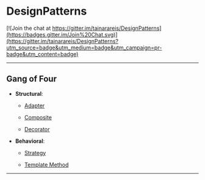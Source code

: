 # DesignPatterns

[![Join the chat at https://gitter.im/tainarareis/DesignPatterns](https://badges.gitter.im/Join%20Chat.svg)](https://gitter.im/tainarareis/DesignPatterns?utm_source=badge&utm_medium=badge&utm_campaign=pr-badge&utm_content=badge)

---

## Gang of Four

* **Structural**:

	* [Adapter](adapter/)

	* [Composite](composite/)

	* [Decorator](decorator/)

* **Behavioral**:

	* [Strategy](strategy/)
	
	* [Template Method](template_method/)

---
